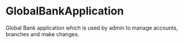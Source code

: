 # GlobalBankApplication
Global Bank application which is used by admin to manage accounts, branches and make changes.
